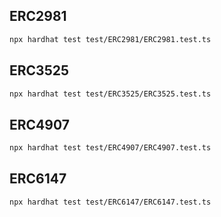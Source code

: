 ## ERC2981

```sh
npx hardhat test test/ERC2981/ERC2981.test.ts
```

## ERC3525

```sh
npx hardhat test test/ERC3525/ERC3525.test.ts
```

## ERC4907

```sh
npx hardhat test test/ERC4907/ERC4907.test.ts
```

## ERC6147

```sh
npx hardhat test test/ERC6147/ERC6147.test.ts
```
